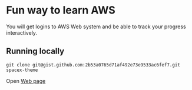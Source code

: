 Fun way to learn AWS
====================

You will get logins to AWS Web system
and be able to track your progress interactively.

## Running locally

```
git clone git@gist.github.com:2b53a0765d71af492e73e9533ac6fef7.git spacex-theme
```

Open [Web page](index.html)